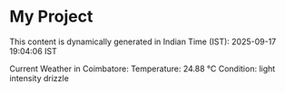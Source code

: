 # My Project

This content is dynamically generated in Indian Time (IST): 2025-09-17 19:04:06 IST


Current Weather in Coimbatore:
Temperature: 24.88 °C
Condition: light intensity drizzle

